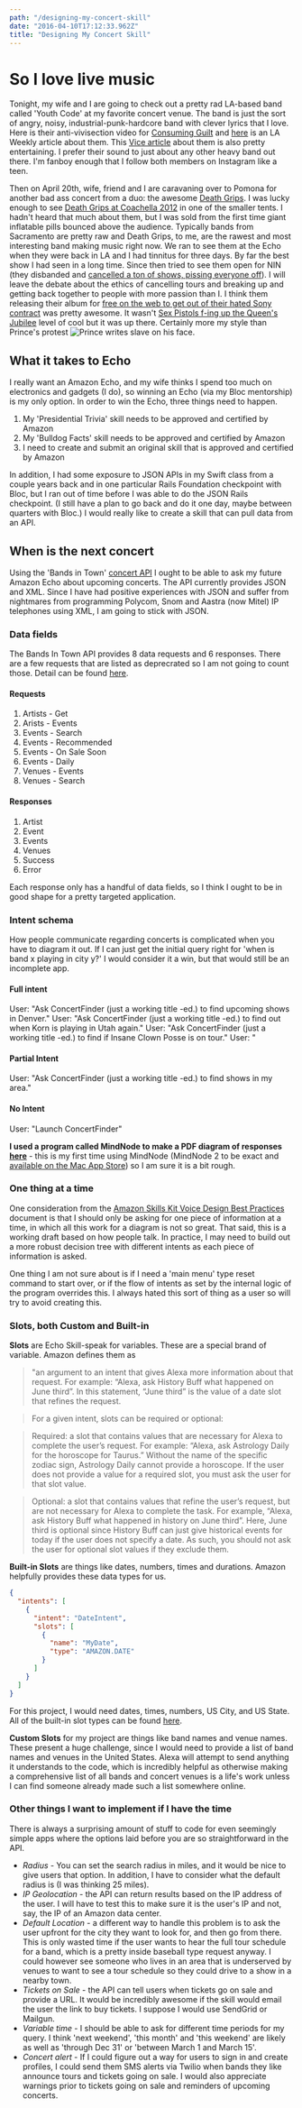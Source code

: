 ```yaml
---
path: "/designing-my-concert-skill"
date: "2016-04-10T17:12:33.962Z"
title: "Designing My Concert Skill"
---
```


# So I love live music
Tonight, my wife and I are going to check out a pretty rad LA-based band called 'Youth Code' at my favorite concert venue. The band is just the sort of angry, noisy, industrial-punk-hardcore band with clever lyrics that I love. Here is their anti-vivisection video for [Consuming Guilt](https://www.youtube.com/watch?v=4h5uEPH5IFE) and [here](http://www.laweekly.com/music/youth-code-industrial-music-duo-are-an-unlikely-breakout-success-4416599) is an LA Weekly article about them. This [Vice article](http://noisey.vice.com/blog/youth-code-commitment-to-complications-interview) about them is also pretty entertaining. I prefer their sound to just about any other heavy band out there. I'm fanboy enough that I follow both members on Instagram like a teen.

Then on April 20th, wife, friend and I are caravaning over to Pomona for another bad ass concert from a duo: the awesome [Death Grips](http://thirdworlds.net/). I was lucky enough to see [Death Grips at Coachella 2012](https://www.youtube.com/watch?v=1sJx-y8M3cE) in one of the smaller tents. I hadn't heard that much about them, but I was sold from the first time giant inflatable pills bounced above the audience. Typically bands from Sacramento are pretty raw and Death Grips, to me, are the rawest and most interesting band making music right now. We ran to see them at the Echo when they were back in LA and I had tinnitus for three days. By far the best show I had seen in a long time. Since then tried to see them open for NIN (they disbanded and [cancelled a ton of shows, pissing everyone off](http://noisey.vice.com/blog/why-death-grips-not-playing-their-own-shows-isnt-punk)). I will leave the debate about the ethics of cancelling tours and breaking up and getting back together to people with more passion than I. I think them releasing their album for [free on the web to get out of their hated Sony contract](http://pitchfork.com/news/48044-death-grips-say-their-label-shut-down-their-website-label-says-they-didnt-do-it/) was pretty awesome. It wasn't [Sex Pistols f-ing up the Queen's Jubilee](http://www.bbc.com/news/entertainment-arts-18078751) level of cool but it was up there. Certainly more my style than Prince's protest ![Prince writes slave on his face](/images/prince-slave.jpeg).

## What it takes to Echo
I really want an Amazon Echo, and my wife thinks I spend too much on electronics and gadgets (I do), so winning an Echo (via my Bloc mentorship) is my only option. In order to win the Echo, three things need to happen.
1. My 'Presidential Trivia' skill needs to be approved and certified by Amazon
2. My 'Bulldog Facts' skill needs to be approved and certified by Amazon
3. I need to create and submit an original skill that is approved and certified by Amazon

In addition, I had some exposure to JSON APIs in my Swift class from a couple years back and in one particular Rails Foundation checkpoint with Bloc, but I ran out of time before I was able to do the JSON Rails checkpoint. (I still have a plan to go back and do it one day, maybe between quarters with Bloc.) I would really like to create a skill that can pull data from an API.

## When is the next concert
Using the 'Bands in Town' [concert API](https://www.bandsintown.com/api/1.0/best_practices) I ought to be able to ask my future Amazon Echo about upcoming concerts. The API currently provides JSON and XML. Since I have had positive experiences with JSON and suffer from nightmares from programming Polycom, Snom and Aastra (now Mitel) IP telephones using XML, I am going to stick with JSON.

### Data fields
The Bands In Town API provides 8 data requests and 6 responses. There are a few requests that are listed as deprecrated so I am not going to count those. Detail can be found [here](https://www.bandsintown.com/api/1.0/responses#artist-json).

#### Requests
1. Artists - Get
2. Arists - Events
3. Events - Search
4. Events - Recommended
5. Events - On Sale Soon
6. Events - Daily
7. Venues - Events
8. Venues - Search

#### Responses
1. Artist
2. Event
3. Events
4. Venues
5. Success
6. Error

Each response only has a handful of data fields, so I think I ought to be in good shape for a pretty targeted application.

### Intent schema
How people communicate regarding concerts is complicated when you have to diagram it out. If I can just get the initial query right for 'when is band x playing in city y?' I would consider it a win, but that would still be an incomplete app.

#### Full intent
User: "Ask ConcertFinder (just a working title -ed.) to find upcoming shows in Denver."
User: "Ask ConcertFinder (just a working title -ed.) to find out when Korn is playing in Utah again."
User: "Ask ConcertFinder (just a working title -ed.) to find if Insane Clown Posse is on tour."
User: "

#### Partial Intent
User: "Ask ConcertFinder (just a working title -ed.) to find shows in my area."

#### No Intent
User: "Launch ConcertFinder"

**I used a program called MindNode to make a PDF diagram of responses [here](/docs/ConcertFinder.pdf)** - this is my first time using MindNode (MindNode 2 to be exact and [available on the Mac App Store](https://itunes.apple.com/us/app/mindnode-2-delightful-mind/id992076693?mt=12)) so I am sure it is a bit rough.

### One thing at a time
One consideration from the [Amazon Skills Kit Voice Design Best Practices](https://developer.amazon.com/public/solutions/alexa/alexa-skills-kit/docs/alexa-skills-kit-voice-design-best-practices) document is that I should only be asking for one piece of information at a time, in which all this work for a diagram is not so great. That said, this is a working draft based on how people talk. In practice, I may need to build out a more robust decision tree with different intents as each piece of information is asked.

One thing I am not sure about is if I need a 'main menu' type reset command to start over, or if the flow of intents as set by the internal logic of the program overrides this. I always hated this sort of thing as a user so will try to avoid creating this.

### Slots, both Custom and Built-in
**Slots** are Echo Skill-speak for variables. These are a special brand of variable. Amazon defines them as

>"an argument to an intent that gives Alexa more information about that request. For example: “Alexa, ask History Buff what happened on June third”. In this statement, “June third” is the value of a date slot that refines the request.

>For a given intent, slots can be required or optional:

>Required: a slot that contains values that are necessary for Alexa to complete the user’s request. For example: “Alexa, ask Astrology Daily for the horoscope for Taurus.” Without the name of the specific zodiac sign, Astrology Daily cannot provide a horoscope. If the user does not provide a value for a required slot, you must ask the user for that slot value.

>Optional: a slot that contains values that refine the user’s request, but are not necessary for Alexa to complete the task. For example, “Alexa, ask History Buff what happened in history on June third”. Here, June third is optional since History Buff can just give historical events for today if the user does not specify a date. As such, you should not ask the user for optional slot values if they exclude them.



**Built-in Slots** are things like dates, numbers, times and durations. Amazon helpfully provides these data types for us.

```json
{
  "intents": [
    {
      "intent": "DateIntent",
      "slots": [
        {
          "name": "MyDate",
          "type": "AMAZON.DATE"
        }
      ]
    }
  ]
}
```

For this project, I would need dates, times, numbers, US City, and US State. All of the built-in slot types can be found [here](https://developer.amazon.com/public/solutions/alexa/alexa-skills-kit/docs/defining-the-voice-interface).

**Custom Slots** for my project are things like band names and venue names. These present a huge challenge, since I would need to provide a list of band names and venues in the United States. Alexa will attempt to send anything it understands to the code, which is incredibly helpful as otherwise making a comprehensive list of all bands and concert venues is a life's work unless I can find someone already made such a list somewhere online.

### Other things I want to implement if I have the time
There is always a surprising amount of stuff to code for even seemingly simple apps where the options laid before you are so straightforward in the API.

* _Radius_ - You can set the search radius in miles, and it would be nice to give users that option. In addition, I have to consider what the default radius is (I was thinking 25 miles).
* _IP Geolocation_ - the API can return results based on the IP address of the user. I will have to test this to make sure it is the user's IP and not, say, the IP of an Amazon data center.
* _Default Location_ - a different way to handle this problem is to ask the user upfront for the city they want to look for, and then go from there. This is only wasted time if the user wants to hear the full tour schedule for a band, which is a pretty inside baseball type request anyway. I could however see someone who lives in an area that is underserved by venues to want to see a tour schedule so they could drive to a show in a nearby town.
* _Tickets on Sale_ - the API can tell users when tickets go on sale and provide a URL. It would be incredibly awesome if the skill would email the user the link to buy tickets. I suppose I would use SendGrid or Mailgun.
* _Variable time_ - I should be able to ask for different time periods for my query. I think 'next weekend', 'this month' and 'this weekend' are likely as well as 'through Dec 31' or 'between March 1 and March 15'.
* _Concert alert_ - If I could figure out a way for users to sign in and create profiles, I could send them SMS alerts via Twilio when bands they like announce tours and tickets going on sale. I would also appreciate warnings prior to tickets going on sale and reminders of upcoming concerts.
